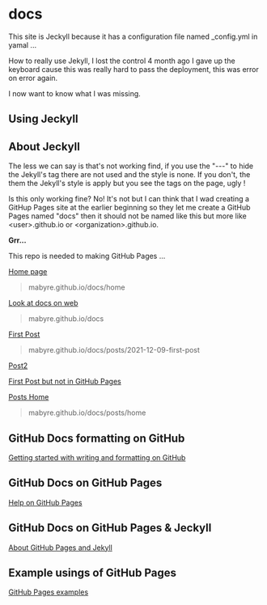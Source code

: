 # docs

This site is Jeckyll because it has a configuration file named _config.yml in yamal ...

How to really use Jekyll, I lost the control 4 month ago I gave up the keyboard cause this was really hard to pass the deployment, this was error on error again.

I now want to know what I was missing.

## Using Jeckyll

## About Jeckyll

The less we can say is that's not working find, if you use the "---" to hide the Jekyll's tag there are not used and the style is none. If you don't, the them the Jekyll's style is apply but you see the tags on the page, ugly !

Is this only working fine? No! It's not but I can think that I wad creating a GitHup Pages site at the earlier beginning so they let me create a GitHub Pages named "docs" then it should not be named like this but more like <user\>.github.io or <organization\>.github.io.

**Grr...**

This repo is needed to making GitHub Pages ...

[Home page](https://mabyre.github.io/docs/home)

> mabyre.github.io/docs/home

[Look at docs on web](https://mabyre.github.io/docs)

> mabyre.github.io/docs

[First Post](https://mabyre.github.io/docs/posts/2021-12-09-first-post)

> mabyre.github.io/docs/posts/2021-12-09-first-post

[Post2](https://mabyre.github.io/docs/posts/2022-07-21-post2)

[First Post but not in GitHub Pages](https://github.com/mabyre/docs/blob/fe1b0c1edac821adf740c823f23428e27741b96d/posts/2021-12-09-first-post.md)

[Posts Home](https://mabyre.github.io/docs/posts/home)

> mabyre.github.io/docs/posts/home

## GitHub Docs formatting on GitHub

[Getting started with writing and formatting on GitHub](https://docs.github.com/en/get-started/writing-on-github/getting-started-with-writing-and-formatting-on-github)

## GitHub Docs on GitHub Pages

[Help on GitHub Pages](https://docs.github.com/en/pages)

## GitHub Docs on GitHub Pages & Jeckyll

[About GitHub Pages and Jekyll](https://docs.github.com/en/pages/setting-up-a-github-pages-site-with-jekyll/about-github-pages-and-jekyll)

## Example usings of GitHub Pages

[GitHub Pages examples](https://github.com/collections/github-pages-examples)
